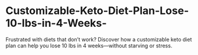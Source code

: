 # Customizable-Keto-Diet-Plan-Lose-10-lbs-in-4-Weeks-
Frustrated with diets that don’t work? Discover how a customizable keto diet plan can help you lose 10 lbs in 4 weeks—without starving or stress.
